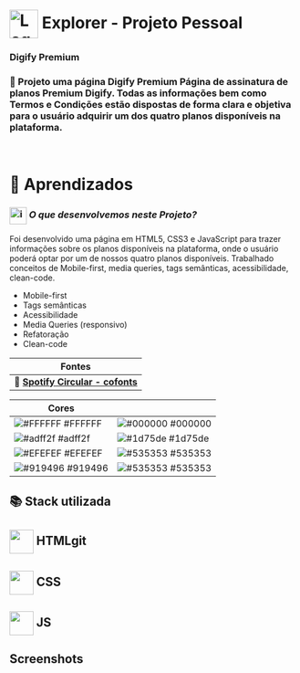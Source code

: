 # <img src="https://imgur.com/X4HdxWx.png"  width="50px" align="center" alt="Logo Explorer em formato de Hexagono Azul com detalhes azul claro"> Explorer - Projeto Pessoal

### **Digify Premium**

### 📌  Projeto uma página **Digify Premium**  Página de assinatura de planos Premium Digify. Todas as informações bem como Termos e Condições estão dispostas de forma clara e objetiva para o usuário adquirir um dos quatro planos disponíveis na plataforma.

# <br>:book: Aprendizados

### <img src="https://imgur.com/VhTBbHg.png" alt="imagem de um notebook" align="center" width="30px"> _**O que desenvolvemos neste Projeto?**_

 Foi desenvolvido uma página em HTML5, CSS3 e JavaScript para trazer informações sobre os planos disponíveis na plataforma, onde o usuário poderá optar por um de nossos quatro planos disponíveis. Trabalhado conceitos de Mobile-first, media queries, tags semânticas, acessibilidade, clean-code.

-  Mobile-first
-  Tags semânticas
-  Acessibilidade
-  Media Queries (responsivo)
-  Refatoração
-  Clean-code

| **Fontes** |
| ----------------- | 
| 🔗 **[Spotify Circular - cofonts](https://cofonts.com/circular-font/)** |
    

| **Cores**               |                                                 |
| ----------------- | ---------------------------------------------------------------- |
| ![#FFFFFF](https://via.placeholder.com/12/FFFFFF?text=+) #FFFFFF | ![#000000](http://via.placeholder.com/12/000000?text=+) #000000 |      
| ![#adff2f](http://via.placeholder.com/12/adff2f?text=+) #adff2f    | ![#1d75de](http://via.placeholder.com/12/1d75de?text=+) #1d75de | 
| ![#EFEFEF](http://via.placeholder.com/12/EFEFEF?text=+) #EFEFEF    | ![#535353](http://via.placeholder.com/12/535353?text=+) #535353  | 
| ![#919496](http://via.placeholder.com/12/919496?text=+) #919496    | ![#535353](http://via.placeholder.com/12/535353?text=+) #535353  | 


## 📚 Stack utilizada

## <img src="https://imgur.com/JvOmHZg.png" width="42px" align="center">  **HTML**git
## <img src="https://imgur.com/dsdsHjr.png" width="42px" align="center">  **CSS**
## <img src="" width="42px" align="center">  **JS**


## Screenshots

<img src="">

